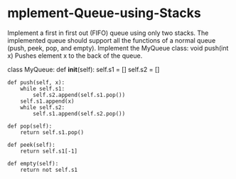 # mplement-Queue-using-Stacks
Implement a first in first out (FIFO) queue using only two stacks. The implemented queue should support all the functions of a normal queue (push, peek, pop, and empty).  Implement the MyQueue class:  void push(int x) Pushes element x to the back of the queue. 

class MyQueue:
    def __init__(self):
        self.s1 = []
        self.s2 = []

    def push(self, x):
        while self.s1:
            self.s2.append(self.s1.pop())
        self.s1.append(x)
        while self.s2:
            self.s1.append(self.s2.pop())

    def pop(self):
        return self.s1.pop()

    def peek(self):
        return self.s1[-1]

    def empty(self):
        return not self.s1



